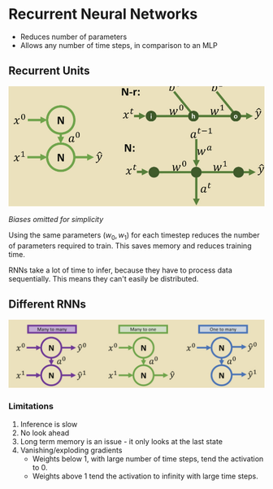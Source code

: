 # Recurrent Neural Networks

- Reduces number of parameters
- Allows any number of time steps, in comparison to an MLP

## Recurrent Units

![](assets/2025-04-04-18-31-59.png)

*Biases omitted for simplicity*

Using the same parameters ($w_0, w_1$) for each timestep reduces the number of parameters required to train. This saves memory and reduces training time. 

RNNs take a lot of time to infer, because they have to process data sequentially. This means they can't easily be distributed. 

## Different RNNs

![](assets/2025-04-04-18-36-47.png)

### Limitations

1. Inference is slow
2. No look ahead
3. Long term memory is an issue - it only looks at the last state
4. Vanishing/exploding gradients
    - Weights below 1, with large number of time steps, tend the activation to 0.
    - Weights above 1 tend the activation to infinity with large time steps.